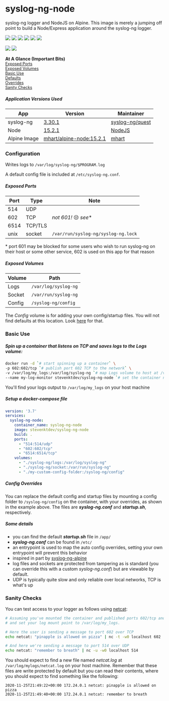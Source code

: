 # syslog-ng-node 

syslog-ng logger and NodeJS on Alpine.  This image is merely a jumping off point to build a Node/Express application around the syslog-ng logger.

<p>
  <img src="https://img.shields.io/docker/v/stevenktdev/syslog-ng-node">
  <img src="https://img.shields.io/docker/image-size/stevenktdev/syslog-ng-node">
  <img src="https://img.shields.io/github/repo-size/stkterry/syslog-ng-node">
  <a href="https://microbadger.com/images/stevenktdev/syslog-ng-node"><img src="https://images.microbadger.com/badges/commit/stevenktdev/syslog-ng-node.svg"></a>
  <a href="https://microbadger.com/images/stevenktdev/syslog-ng-node"><img src="https://images.microbadger.com/badges/image/stevenktdev/syslog-ng-node.svg"></a>
  <img src="https://img.shields.io/github/license/stkterry/syslog-ng-node">
</p>

<span>[<img src="https://img.shields.io/badge/DockerHub-Take%20Me!-brightgreen">](https://hub.docker.com/r/stevenktdev/syslog-ng-node) [<img src="https://img.shields.io/badge/GitHub-Let's%20Go!-brightgreen">](https://github.com/stkterry/syslog-ng-node/)</span>


**At A Glance (Important Bits)** </br>
<span style="font-size:.9em;">[Exposed Ports](#exposed-ports)</span> </br>
<span style="font-size:.9em;">[Exposed Volumes](#exposed-volumes)</span> </br>
<span style="font-size:.9em;">[Basic Use](#basic-use)</span> </br>
<span style="font-size:.9em;">[Defaults](#some-details)</span> </br>
<span style="font-size:.9em;">[Overrides](#config-overrides)</span> </br>
<span style="font-size:.9em;">[Sanity Checks](#sanity-checks)</span> </br>


##### Application Versions Used
| App          | Version                                                                                     | Maintainer                                    |
|--------------|---------------------------------------------------------------------------------------------|-----------------------------------------------|
| syslog-ng    | [3.30.1](https://github.com/syslog-ng/syslog-ng/releases/tag/syslog-ng-3.30.1)              | [syslog-ng/quest](https://www.syslog-ng.com/) |
| Node         | [15.2.1](https://github.com/nodejs/node/blob/master/doc/changelogs/CHANGELOG_V15.md#15.2.1) | [NodeJS](https://nodejs.org/en/)              |
| Alpine Image | [mhart/alpine-node:15.2.1](https://github.com/mhart/alpine-node)                            | [mhart](https://hub.docker.com/u/mhart)       |



### Configuration
Writes logs to `/var/log/syslog-ng/$PROGRAM.log`

A default config file is included at `/etc/syslog-ng.conf`.

##### Exposed Ports
| Port | Type    | Note                                |
|------|---------|-------------------------------------|
| 514  | UDP     |                                     |
| 602  | TCP     | *not 601!* :unamused: *see**        |
| 6514 | TCP/TLS |                                     |
| unix | socket  | `/var/run/syslog-ng/syslog-ng.lock` |

*&nbsp;port 601 may be blocked for some users who wish to run syslog-ng on their host or some other service, 602 is used on this app for that reason


##### Exposed Volumes
| Volume | Path                   |
|--------|------------------------|
| Logs   | `/var/log/syslog-ng`   |
| Socket | `/var/run/syslog-ng`   |
| Config | `/syslog-ng/config`    |

The *Config* volume is for adding your own config/startup files.  You will not find
defaults at this location. Look [here](#some-details) for that.

### Basic Use

##### Spin up a container that listens on *TCP* and saves logs to the *Logs* volume:
```sh
docker run -d `# start spinning up a container` \
-p 602:602/tcp `# publish port 602 TCP to the network` \
-v /var/log/my_logs:/var/log/syslog-ng `# map Logs volume to host at /var/my_logs` \
--name my-log-monitor stevenktdev/syslog-ng-node `# set the container name and specify image, profit`
```
You'll find your logs output to `/var/log/my_logs` on your host machine

##### Setup a docker-compose file
```yaml
version: '3.7'
services:
  syslog-ng-node:
    container_name: syslog-ng-node
    image: stevenktdev/syslog-ng-node
    build: .
    ports:
      - "514:514/udp"
      - "602:602/tcp"
      - "6514:6514/tcp"
    volumes:
      - "./syslog-ng/logs:/var/log/syslog-ng"
      - "./syslog-ng/socket:/var/run/syslog-ng"
      - "./my-custom-config-folder:/syslog-ng/config"
```
##### Config Overrides
You can replace the default config and startup files by mounting a config folder
to `/syslog-ng/config` on the container, with your overrides, as shown in the example above.
The files are ***syslog-ng.conf*** and ***startup.sh***, respectively.




##### Some details
- you can find the default ***startup.sh*** file in `/app/`
- ***syslog-ng.conf*** can be found in `/etc/`
- an entrypoint is used to map the auto config overrides, setting your own entrypoint
will prevent this behavior
- inspired in part by [syslog-ng-alpine](https://github.com/mumblepins-docker/syslog-ng-alpine)
- log files and sockets are protected from tampering as is standard (you can override
this with a custom *syslog-ng.conf*) but are viewable by default.
- UDP is typically quite slow and only reliable over local networks, TCP is what's up


### Sanity Checks
You can test access to your logger as follows using [netcat](http://netcat.sourceforge.net/):

```sh
# Assuming you've mounted the container and published ports 602/tcp and 514/udp,
# and set your log mount point to /var/log/my_logs.

# Here the user is sending a message to port 602 over TCP
echo netcat: "pinapple is allowed on pizza" | nc -t -w0 localhost 602

# And here we're sending a message to port 514 over UDP
echo netcat: "remember to breath" | nc -u -w0 localhost 514
```
You should expect to find a new file named *netcat.log* at `/var/log/mylogs/netcat.log`
on your host machine.  Remember that these files are write protected by default but
you can read their contents, where you should expect to find something like the following:
```log
2020-11-25T21:49:22+00:00 172.24.0.1 netcat: pinapple is allowed on pizza
2020-11-25T21:49:40+00:00 172.24.0.1 netcat: remember to breath
```
